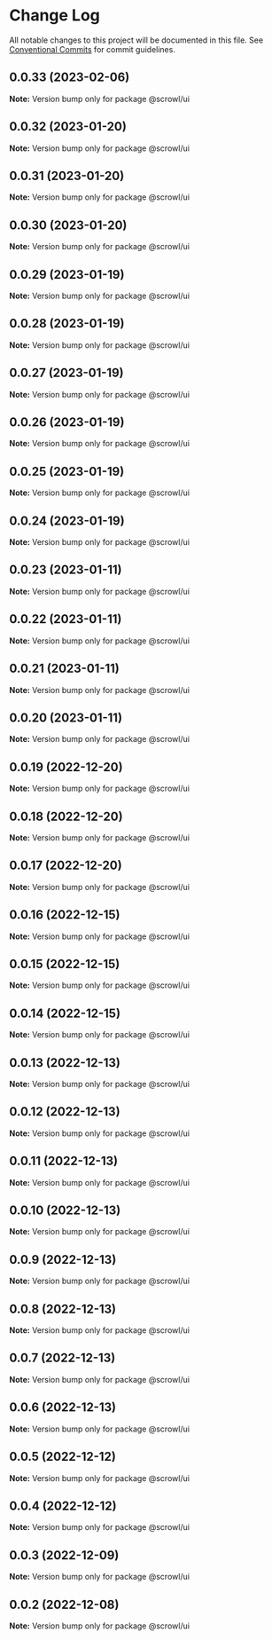 # Change Log

All notable changes to this project will be documented in this file.
See [Conventional Commits](https://conventionalcommits.org) for commit guidelines.

## 0.0.33 (2023-02-06)

**Note:** Version bump only for package @scrowl/ui





## 0.0.32 (2023-01-20)

**Note:** Version bump only for package @scrowl/ui





## 0.0.31 (2023-01-20)

**Note:** Version bump only for package @scrowl/ui





## 0.0.30 (2023-01-20)

**Note:** Version bump only for package @scrowl/ui





## 0.0.29 (2023-01-19)

**Note:** Version bump only for package @scrowl/ui





## 0.0.28 (2023-01-19)

**Note:** Version bump only for package @scrowl/ui





## 0.0.27 (2023-01-19)

**Note:** Version bump only for package @scrowl/ui





## 0.0.26 (2023-01-19)

**Note:** Version bump only for package @scrowl/ui





## 0.0.25 (2023-01-19)

**Note:** Version bump only for package @scrowl/ui





## 0.0.24 (2023-01-19)

**Note:** Version bump only for package @scrowl/ui





## 0.0.23 (2023-01-11)

**Note:** Version bump only for package @scrowl/ui





## 0.0.22 (2023-01-11)

**Note:** Version bump only for package @scrowl/ui





## 0.0.21 (2023-01-11)

**Note:** Version bump only for package @scrowl/ui





## 0.0.20 (2023-01-11)

**Note:** Version bump only for package @scrowl/ui





## 0.0.19 (2022-12-20)

**Note:** Version bump only for package @scrowl/ui





## 0.0.18 (2022-12-20)

**Note:** Version bump only for package @scrowl/ui





## 0.0.17 (2022-12-20)

**Note:** Version bump only for package @scrowl/ui





## 0.0.16 (2022-12-15)

**Note:** Version bump only for package @scrowl/ui





## 0.0.15 (2022-12-15)

**Note:** Version bump only for package @scrowl/ui





## 0.0.14 (2022-12-15)

**Note:** Version bump only for package @scrowl/ui





## 0.0.13 (2022-12-13)

**Note:** Version bump only for package @scrowl/ui





## 0.0.12 (2022-12-13)

**Note:** Version bump only for package @scrowl/ui





## 0.0.11 (2022-12-13)

**Note:** Version bump only for package @scrowl/ui





## 0.0.10 (2022-12-13)

**Note:** Version bump only for package @scrowl/ui





## 0.0.9 (2022-12-13)

**Note:** Version bump only for package @scrowl/ui





## 0.0.8 (2022-12-13)

**Note:** Version bump only for package @scrowl/ui





## 0.0.7 (2022-12-13)

**Note:** Version bump only for package @scrowl/ui





## 0.0.6 (2022-12-13)

**Note:** Version bump only for package @scrowl/ui





## 0.0.5 (2022-12-12)

**Note:** Version bump only for package @scrowl/ui





## 0.0.4 (2022-12-12)

**Note:** Version bump only for package @scrowl/ui





## 0.0.3 (2022-12-09)

**Note:** Version bump only for package @scrowl/ui





## 0.0.2 (2022-12-08)

**Note:** Version bump only for package @scrowl/ui
